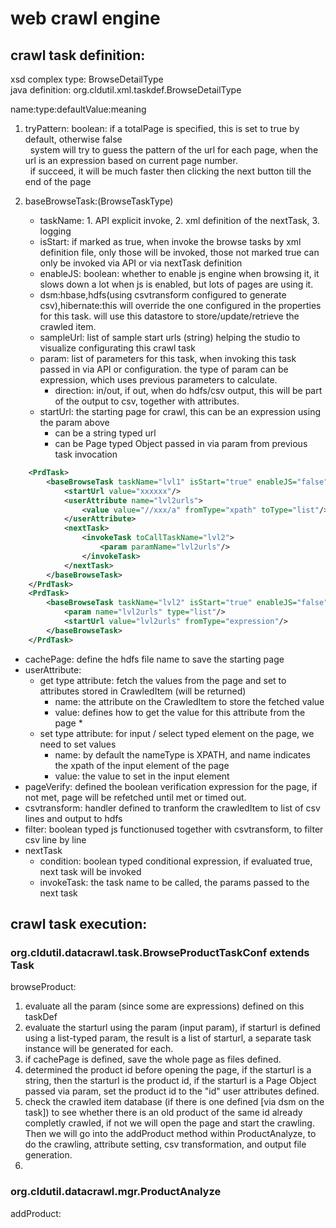 # web crawl engine

## crawl task definition: 
xsd complex type: BrowseDetailType  
java definition: org.cldutil.xml.taskdef.BrowseDetailType  

name:type:defaultValue:meaning  
1. tryPattern: boolean:   if a totalPage is specified, this is set to true by default, otherwise false  
&nbsp;&nbsp;system will try to guess the pattern of the url for each page, when the url is an expression based on current page number.  
&nbsp;&nbsp;if succeed, it will be much faster then clicking the next button till the end of the page

2. baseBrowseTask:(BrowseTaskType)  
   * taskName: 1. API explicit invoke, 2. xml definition of the nextTask, 3. logging
   * isStart: if marked as true, when invoke the browse tasks by xml definition file, only those will be invoked, 
   those not marked true can only be invoked via API or via nextTask definition
   * enableJS: boolean: whether to enable js engine when browsing it, it slows down a lot when js is enabled, 
   but lots of pages are using it.
   * dsm:hbase,hdfs(using csvtransform configured to generate csv),hibernate:this will override the one configured in the properties for this task. 
   will use this datastore to store/update/retrieve the crawled item.
   * sampleUrl: list of sample start urls (string) helping the studio to visualize configurating this crawl task
   * param: list of parameters for this task, when invoking this task passed in via API or configuration. the type of param can be expression, which uses previous parameters to calculate.
     * direction: in/out, if out, when do hdfs/csv output, this will be part of the output to csv, together with attributes.
   * startUrl: the starting page for crawl, this can be an expression using the param above
     * can be a string typed url
     * can be Page typed Object passed in via param from previous task invocation
```xml
	<PrdTask>
		<baseBrowseTask taskName="lvl1" isStart="true" enableJS="false">
			<startUrl value="xxxxxx"/>
			<userAttribute name="lvl2urls">
				<value value="//xxx/a" fromType="xpath" toType="list"/>
			</userAttribute>
			<nextTask>
				<invokeTask toCallTaskName="lvl2">
					<param paramName="lvl2urls"/>
				</invokeTask>
			</nextTask>
		</baseBrowseTask>
	</PrdTask>
	<PrdTask>
		<baseBrowseTask taskName="lvl2" isStart="true" enableJS="false">
			<param name="lvl2urls" type="list"/>
			<startUrl value="lvl2urls" fromType="expression"/>
		</baseBrowseTask>
	</PrdTask>
```
   * cachePage: define the hdfs file name to save the starting page
   * userAttribute: 
     * get type attribute: fetch the values from the page and set to attributes stored in CrawledItem (will be returned)
       * name: the attribute on the CrawledItem to store the fetched value
       * value: defines how to get the value for this attribute from the page
         * 
     * set type attribute: for input / select typed element on the page, we need to set values
       * name: by default the nameType is XPATH, and name indicates the xpath of the input element of the page 
       * value: the value to set in the input element
   * pageVerify: defined the boolean verification expression for the page, if not met, page will be refetched until met or timed out.
   * csvtransform: handler defined to tranform the crawledItem to list of csv lines and output to hdfs
   * filter: boolean typed js functionused together with csvtransform, to filter csv line by line
   * nextTask
     * condition: boolean typed conditional expression, if evaluated true, next task will be invoked
     * invokeTask: the task name to be called, the params passed to the next task
   


## crawl task execution:  
### org.cldutil.datacrawl.task.BrowseProductTaskConf extends Task

browseProduct:  
1. evaluate all the param (since some are expressions) defined on this taskDef  
2. evaluate the starturl using the param (input param), if starturl is defined using a list-typed param, the result is a list of starturl, a separate task instance will be generated for each.  
3. if cachePage is defined, save the whole page as files defined.
4. determined the product id before opening the page, if the starturl is a string, then the starturl is the product id, if the starturl is a Page Object passed via param, set the product id to the "id" user attributes defined.
5. check the crawled item database (if there is one defined [via dsm on the task]) to see whether there is an old product of the same id already completly crawled, if not we will open the page and start the crawling. Then we will go into the addProduct method within ProductAnalyze, to do the crawling, attribute setting, csv transformation, and output file generation.
6. 

### org.cldutil.datacrawl.mgr.ProductAnalyze
addProduct:


